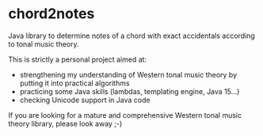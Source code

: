 # chord2notes

Java library to determine notes of a chord with exact accidentals according to tonal music theory.

This is strictly a personal project aimed at:
- strengthening my understanding of Western tonal music theory by putting it into practical algorithms
- practicing some Java skills (lambdas, templating engine, Java 15...)
- checking Unicode support in Java code

If you are looking for a mature and comprehensive Western tonal music theory library, please look away ;-)

